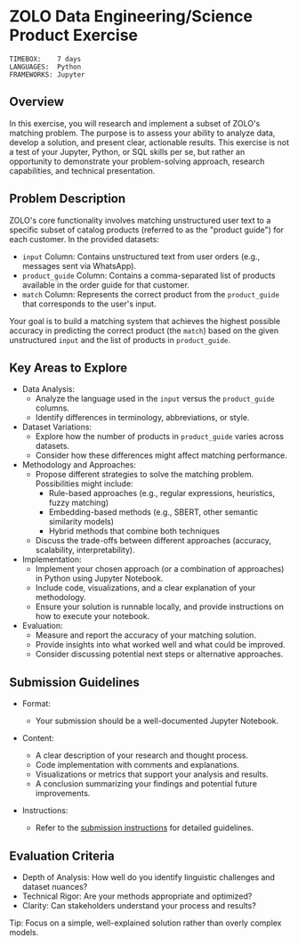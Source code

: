 # ZOLO Data Engineering/Science Product Exercise

```
TIMEBOX:    7 days
LANGUAGES:  Python
FRAMEWORKS: Jupyter
```

## Overview

In this exercise, you will research and implement a subset of ZOLO's matching problem. The purpose is to assess your ability to analyze data, develop a solution, and present clear, actionable results. This exercise is not a test of your Jupyter, Python, or SQL skills per se, but rather an opportunity to demonstrate your problem-solving approach, research capabilities, and technical presentation.

## Problem Description

ZOLO's core functionality involves matching unstructured user text to a specific subset of catalog products (referred to as the "product guide") for each customer. In the provided datasets:

- `input` Column: Contains unstructured text from user orders (e.g., messages sent via WhatsApp).
- `product_guide` Column: Contains a comma-separated list of products available in the order guide for that customer.
- `match` Column: Represents the correct product from the `product_guide` that corresponds to the user's input.

Your goal is to build a matching system that achieves the highest possible accuracy in predicting the correct product (the `match`) based on the given unstructured `input` and the list of products in `product_guide`.

## Key Areas to Explore

- Data Analysis:
  - Analyze the language used in the `input` versus the `product_guide` columns.
  - Identify differences in terminology, abbreviations, or style.
- Dataset Variations:
  - Explore how the number of products in `product_guide` varies across datasets.
  - Consider how these differences might affect matching performance.
- Methodology and Approaches:
  - Propose different strategies to solve the matching problem. Possibilities might include:
    - Rule-based approaches (e.g., regular expressions, heuristics, fuzzy matching)
    - Embedding-based methods (e.g., SBERT, other semantic similarity models)
    - Hybrid methods that combine both techniques
  - Discuss the trade-offs between different approaches (accuracy, scalability, interpretability).
- Implementation:
  - Implement your chosen approach (or a combination of approaches) in Python using Jupyter Notebook.
  - Include code, visualizations, and a clear explanation of your methodology.
  - Ensure your solution is runnable locally, and provide instructions on how to execute your notebook.
- Evaluation:
  - Measure and report the accuracy of your matching solution.
  - Provide insights into what worked well and what could be improved.
  - Consider discussing potential next steps or alternative approaches.

## Submission Guidelines

- Format:
  - Your submission should be a well-documented Jupyter Notebook.
- Content:

  - A clear description of your research and thought process.
  - Code implementation with comments and explanations.
  - Visualizations or metrics that support your analysis and results.
  - A conclusion summarizing your findings and potential future improvements.

- Instructions:
  - Refer to the [submission instructions](https://github.com/zolomart-dev/hiring-exercises/blob/master/README.md#general-instructions) for detailed guidelines.

## Evaluation Criteria

- Depth of Analysis: How well do you identify linguistic challenges and dataset nuances?
- Technical Rigor: Are your methods appropriate and optimized?
- Clarity: Can stakeholders understand your process and results?

Tip: Focus on a simple, well-explained solution rather than overly complex models.
